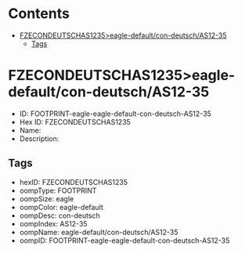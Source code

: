 



Contents
========

* [FZECONDEUTSCHAS1235>eagle-default/con-deutsch/AS12-35](#fzecondeutschas1235eagle-defaultcon-deutschas12-35)
	* [Tags](#tags)

# FZECONDEUTSCHAS1235>eagle-default/con-deutsch/AS12-35

- ID: FOOTPRINT-eagle-eagle-default-con-deutsch-AS12-35
- Hex ID: FZECONDEUTSCHAS1235
- Name: 
- Description: 

## Tags

- hexID: FZECONDEUTSCHAS1235
- oompType: FOOTPRINT
- oompSize: eagle
- oompColor: eagle-default
- oompDesc: con-deutsch
- oompIndex: AS12-35
- oompName: eagle-default/con-deutsch/AS12-35
- oompID: FOOTPRINT-eagle-eagle-default-con-deutsch-AS12-35
